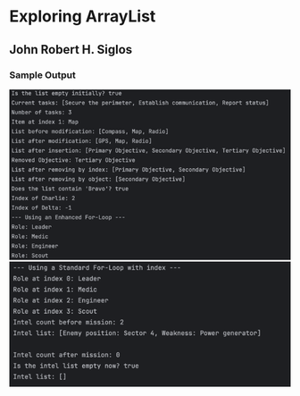 # Exploring ArrayList

## John Robert H. Siglos

### Sample Output <br>
![img.png](img.png) <br>
![img_1.png](img_1.png)